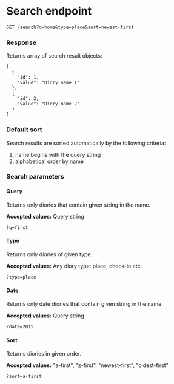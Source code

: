 
# Search endpoint

```
GET /search?q=home&type=place&sort=newest-first
```

### Response

Returns array of search result objects:
```
[
  {
    "id": 1,
    "value": "Diory name 1"
  },
  {
    "id": 2,
    "value": "Diory name 2"
  }
]
```

### Default sort

Search results are sorted automatically by the following criteria:
1. name begins with the query string
2. alphabetical order by name


### Search parameters

#### Query

Returns only diories that contain given string in the name.

**Accepted values:** Query string

```
?q=first
```

#### Type

Returns only diories of given type.

**Accepted values:** Any diory type: place, check-in etc.

```
?type=place
```

#### Date

Returns only date diories that contain given string in the name.

**Accepted values:** Query string

```
?date=2015
```

#### Sort

Returns diories in given order.

**Accepted values:** "a-first", "z-first", "newest-first", "oldest-first"

```
?sort=a-first
```

